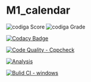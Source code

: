 # M1_calendar

![codiga Score](https://api.codiga.io/project/32545/score/svg)
![codiga Grade](https://api.codiga.io/project/32545/status/svg)

[![Codacy Badge](https://app.codacy.com/project/badge/Grade/3f8ae5405722430a9157d53e0f4395a5)](https://www.codacy.com/gh/sriharshanch/M1_calendar/dashboard?utm_source=github.com&amp;utm_medium=referral&amp;utm_content=sriharshanch/M1_calendar&amp;utm_campaign=Badge_Grade)


[![Code Quality - Cppcheck](https://github.com/sriharshanch/M1_calendar/actions/workflows/c-cpp.yml/badge.svg)](https://github.com/sriharshanch/M1_calendar/actions/workflows/c-cpp.yml)


[![Analysis](https://github.com/sriharshanch/M1_calendar/actions/workflows/Analysis.yml/badge.svg)](https://github.com/sriharshanch/M1_calendar/actions/workflows/Analysis.yml)


[![Bulid CI - windows](https://github.com/sriharshanch/M1_calendar/actions/workflows/windows.yml/badge.svg)](https://github.com/sriharshanch/M1_calendar/actions/workflows/windows.yml)
